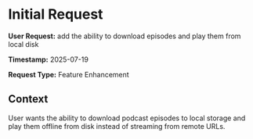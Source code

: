 # Initial Request

**User Request:** add the ability to download episodes and play them from local disk

**Timestamp:** 2025-07-19

**Request Type:** Feature Enhancement

## Context
User wants the ability to download podcast episodes to local storage and play them offline from disk instead of streaming from remote URLs.